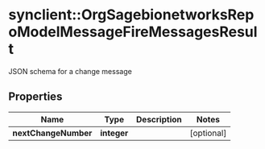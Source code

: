 # synclient::OrgSagebionetworksRepoModelMessageFireMessagesResult

JSON schema for a change message

## Properties
Name | Type | Description | Notes
------------ | ------------- | ------------- | -------------
**nextChangeNumber** | **integer** |  | [optional] 


